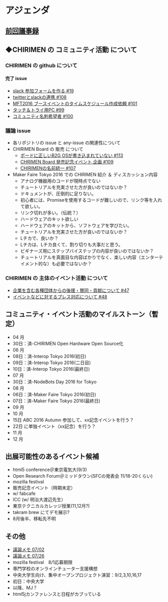 # アジェンダ

## [前回議事録](meeting-2016.07.26.md)

## ◆CHIRIMEN の コミュニティ活動 について
### CHIRIMEN の github について
#### 完了 issue
* [ slack 参加フォームを作る #19 ](https://is.gd/5aD5TE)
* [ twitterとslackの連携 #108 ](https://github.com/chirimen-oh/any-issues/issues/108)
* [ MFT2016 ブースイベントのタイムスケジュール作成依頼 #101 ](https://github.com/chirimen-oh/any-issues/issues/101)
* [ タッチ＆トライ用PC #99 ](https://github.com/chirimen-oh/any-issues/issues/99)
* [ コミュニティ名刺希望者 #100 ](https://is.gd/sE9RWz)

###  議論 issue
* 各リポジトリの issue と any-issue の関連性について
* CHIRIMEN Board の 販売 について
  * [ ボードに正しいB2G OSが書き込まれていない #113 ](https://github.com/chirimen-oh/any-issues/issues/113)
  * [ CHRIMEN Board 発売記念イベント 企画 #109 ](https://github.com/chirimen-oh/any-issues/issues/109)
  * [ CHIRIMENの名前統一 #107 ](https://github.com/chirimen-oh/any-issues/issues/107)
* Maker Faire Tokyo 2016 での CHIRIMEN 紹介 ＆ ディスカッション内容
  * アナログ機器用のコードが現時点でない
  * チュートリアルを充実させた方が良いのではないか？
  * ドキュメントが、圧倒的に足りない。
  * 初心者には、Promiseを使用するコードが難しいので、リンク等を入れて欲しい。
  * リンク切れが多い。（伝統？）
  * ハードウェアのキット欲しい
  * ハードウェアのキットから、ソフトウェアを学びたい。
  * チュートリアルを充実させた方が良いのではないか？
  * Lチカで、良いか？
  * Lチカは、Lチカ良くて、割り切りも大事だと思う。
  * ビギナーズ用にステップバイステップの内容が良いのではないか？
  * チュートリアルを真面目な内容ばかりでなく、楽しい内容（エンターテイメント的な）も必要ではないか？

### CHIRIMEN の 主体のイベント活動 について
* [ 企業を含む各種団体からの後援・賛同・貢献について #47  ](https://is.gd/y9GQVO)
* [ イベントなどに対するプレス対応について #48  ](https://is.gd/03PdBo)

## コミュニティ・イベント活動のマイルストーン（暫定）
* 04 月
 * 30日：済-CHIRIMEN Open Hardware Open Source化
* 06 月
 * 08日：済-Interop Tokyo 2016(初日)
 * 09日：済-Interop Tokyo 2016(二日目)
 * 10日：済-Interop Tokyo 2016(最終日)
* 07 月
 * 30日：済-NodeBots Day 2016 for Tokyo
* 08 月
 * 06日：済-Maker Faire Tokyo 2016(初日)
 * 07日：済-Maker Faire Tokyo 2016(最終日)
* 09 月
* 10 月
 * 15日 ABC 2016 Autumn 参加して、xx記念イベントを行う？
 * 22日 に単独イベント（xx記念）を行う？
* 11 月
* 12 月

## 出展可能性のあるイベント候補
* html5 conference＠東京電気大(9/3)
* Open Research Forum＠ミッドタウン(SFCの発表会 11/18-20くらい)
* mozilla festival
* 販売記念イベント（時期未定）
* w/ fabcafe
* ICC (w/ 明治大渡辺先生）
* 東京テクニカルカレッジ授業(11,12月?)
* takram brew にてデモ展示?
 * 8月後半、移転先不明

## その他
* [議論メモ 07/02](https://public.etherpad-mozilla.org/p/chirimen-20160702)
* [議論メモ 07/26](https://public.etherpad-mozilla.org/p/chirimen-20160726)
* mozilla festival　8/1応募期限
* 専門学校のオンラインチューター支援構想
* 中央大学生向け、集中オープンプロジェクト演習：9/2,3,10,16,17
 * 初日：中央大学
 * 以降、MJ？
 * html5jカンファレンスと日程がカブっている
